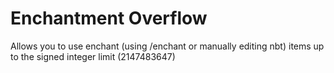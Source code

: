 # Enchantment Overflow

Allows you to use enchant (using /enchant or manually editing nbt) items up to the signed integer limit (2147483647)
